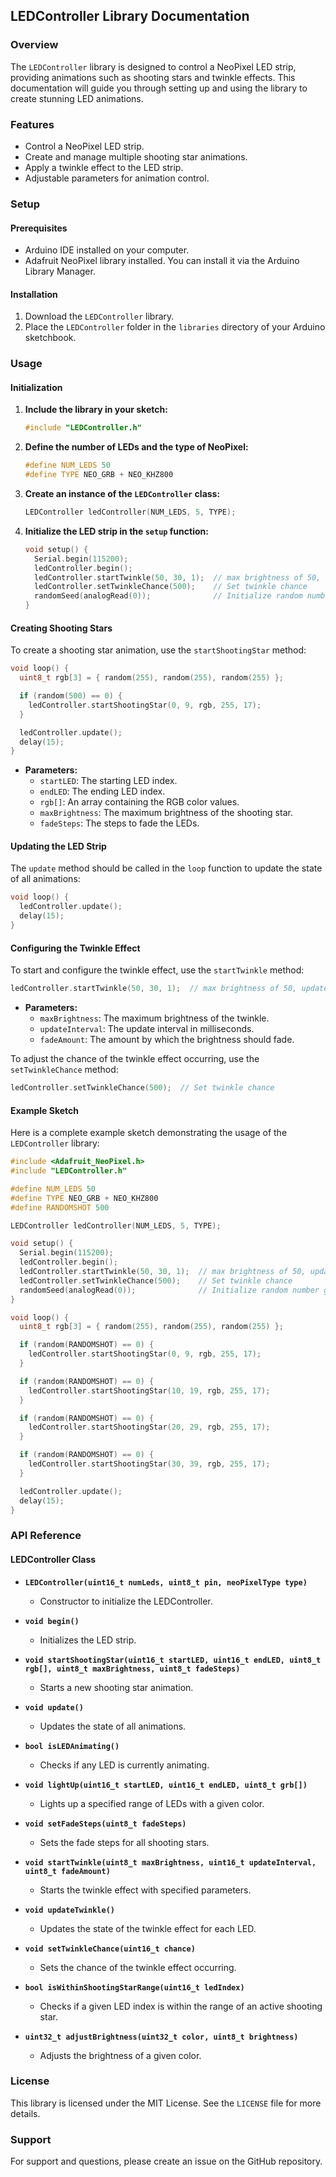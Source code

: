 ## LEDController Library Documentation

### Overview

The `LEDController` library is designed to control a NeoPixel LED strip, providing animations such as shooting stars and twinkle effects. This documentation will guide you through setting up and using the library to create stunning LED animations.

### Features

- Control a NeoPixel LED strip.
- Create and manage multiple shooting star animations.
- Apply a twinkle effect to the LED strip.
- Adjustable parameters for animation control.

### Setup

#### Prerequisites

- Arduino IDE installed on your computer.
- Adafruit NeoPixel library installed. You can install it via the Arduino Library Manager.

#### Installation

1. Download the `LEDController` library.
2. Place the `LEDController` folder in the `libraries` directory of your Arduino sketchbook.

### Usage

#### Initialization

1. **Include the library in your sketch:**

    ```cpp
    #include "LEDController.h"
    ```

2. **Define the number of LEDs and the type of NeoPixel:**

    ```cpp
    #define NUM_LEDS 50
    #define TYPE NEO_GRB + NEO_KHZ800
    ```

3. **Create an instance of the `LEDController` class:**

    ```cpp
    LEDController ledController(NUM_LEDS, 5, TYPE);
    ```

4. **Initialize the LED strip in the `setup` function:**

    ```cpp
    void setup() {
      Serial.begin(115200);
      ledController.begin();
      ledController.startTwinkle(50, 30, 1);  // max brightness of 50, update interval of 30ms, and fade amount of 1
      ledController.setTwinkleChance(500);    // Set twinkle chance
      randomSeed(analogRead(0));              // Initialize random number generator
    }
    ```

#### Creating Shooting Stars

To create a shooting star animation, use the `startShootingStar` method:

```cpp
void loop() {
  uint8_t rgb[3] = { random(255), random(255), random(255) };

  if (random(500) == 0) {
    ledController.startShootingStar(0, 9, rgb, 255, 17);
  }

  ledController.update();
  delay(15);
}
```

- **Parameters:**
  - `startLED`: The starting LED index.
  - `endLED`: The ending LED index.
  - `rgb[]`: An array containing the RGB color values.
  - `maxBrightness`: The maximum brightness of the shooting star.
  - `fadeSteps`: The steps to fade the LEDs.

#### Updating the LED Strip

The `update` method should be called in the `loop` function to update the state of all animations:

```cpp
void loop() {
  ledController.update();
  delay(15);
}
```

#### Configuring the Twinkle Effect

To start and configure the twinkle effect, use the `startTwinkle` method:

```cpp
ledController.startTwinkle(50, 30, 1);  // max brightness of 50, update interval of 30ms, and fade amount of 1
```

- **Parameters:**
  - `maxBrightness`: The maximum brightness of the twinkle.
  - `updateInterval`: The update interval in milliseconds.
  - `fadeAmount`: The amount by which the brightness should fade.

To adjust the chance of the twinkle effect occurring, use the `setTwinkleChance` method:

```cpp
ledController.setTwinkleChance(500);  // Set twinkle chance
```

#### Example Sketch

Here is a complete example sketch demonstrating the usage of the `LEDController` library:

```cpp
#include <Adafruit_NeoPixel.h>
#include "LEDController.h"

#define NUM_LEDS 50
#define TYPE NEO_GRB + NEO_KHZ800
#define RANDOMSHOT 500

LEDController ledController(NUM_LEDS, 5, TYPE);

void setup() {
  Serial.begin(115200);
  ledController.begin();
  ledController.startTwinkle(50, 30, 1);  // max brightness of 50, update interval of 30ms, and fade amount of 1
  ledController.setTwinkleChance(500);    // Set twinkle chance
  randomSeed(analogRead(0));              // Initialize random number generator
}

void loop() {
  uint8_t rgb[3] = { random(255), random(255), random(255) };

  if (random(RANDOMSHOT) == 0) {
    ledController.startShootingStar(0, 9, rgb, 255, 17);
  }

  if (random(RANDOMSHOT) == 0) {
    ledController.startShootingStar(10, 19, rgb, 255, 17);
  }

  if (random(RANDOMSHOT) == 0) {
    ledController.startShootingStar(20, 29, rgb, 255, 17);
  }

  if (random(RANDOMSHOT) == 0) {
    ledController.startShootingStar(30, 39, rgb, 255, 17);
  }

  ledController.update();
  delay(15);
}
```

### API Reference

#### LEDController Class

- **`LEDController(uint16_t numLeds, uint8_t pin, neoPixelType type)`**
  - Constructor to initialize the LEDController.

- **`void begin()`**
  - Initializes the LED strip.

- **`void startShootingStar(uint16_t startLED, uint16_t endLED, uint8_t rgb[], uint8_t maxBrightness, uint8_t fadeSteps)`**
  - Starts a new shooting star animation.

- **`void update()`**
  - Updates the state of all animations.

- **`bool isLEDAnimating()`**
  - Checks if any LED is currently animating.

- **`void lightUp(uint16_t startLED, uint16_t endLED, uint8_t grb[])`**
  - Lights up a specified range of LEDs with a given color.

- **`void setFadeSteps(uint8_t fadeSteps)`**
  - Sets the fade steps for all shooting stars.

- **`void startTwinkle(uint8_t maxBrightness, uint16_t updateInterval, uint8_t fadeAmount)`**
  - Starts the twinkle effect with specified parameters.

- **`void updateTwinkle()`**
  - Updates the state of the twinkle effect for each LED.

- **`void setTwinkleChance(uint16_t chance)`**
  - Sets the chance of the twinkle effect occurring.

- **`bool isWithinShootingStarRange(uint16_t ledIndex)`**
  - Checks if a given LED index is within the range of an active shooting star.

- **`uint32_t adjustBrightness(uint32_t color, uint8_t brightness)`**
  - Adjusts the brightness of a given color.

### License

This library is licensed under the MIT License. See the `LICENSE` file for more details.

### Support

For support and questions, please create an issue on the GitHub repository.